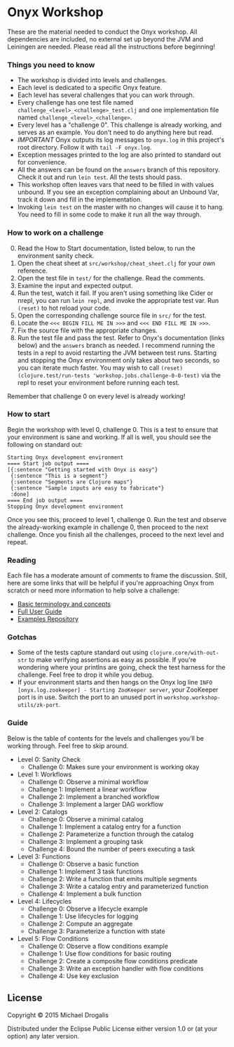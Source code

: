# Onyx Workshop

These are the material needed to conduct the Onyx workshop. All dependencies are included, no external set up beyond the JVM and Leiningen are needed. Please read all the instructions before beginning!

### Things you need to know

- The workshop is divided into levels and challenges.
- Each level is dedicated to a specific Onyx feature.
- Each level has several challenges that you can work through.
- Every challenge has one test file named `challenge_<level>_<challenge>_test.clj` and one implementation file named `challenge_<level>_<challenge>`.
- Every level has a "challenge 0". This challenge is already working, and serves as an example. You don't need to do anything here but read.
- *IMPORTANT* Onyx outputs its log messages to `onyx.log` in this project's root directory. Follow it with `tail -F onyx.log`.
- Exception messages printed to the log are also printed to standard out for convenience.
- All the answers can be found on the `answers` branch of this repository. Check it out and run `lein test`. All the tests should pass.
- This workshop often leaves vars that need to be filled in with values unbound. If you see an exception complaining about an Unbound Var, track it down and fill in the implementation.
- Invoking `lein test` on the master with no changes will cause it to hang. You need to fill in some code to make it run all the way through.

### How to work on a challenge

0. Read the How to Start documentation, listed below, to run the environment sanity check.
1. Open the cheat sheet at `src/workshop/cheat_sheet.clj` for your own reference.
2. Open the test file in `test/` for the challenge. Read the comments.
3. Examine the input and expected output.
4. Run the test, watch it fail. If you aren't using something like Cider or nrepl, you can run `lein repl`, and invoke the appropriate test var. Run `(reset)` to hot reload your code.
5. Open the corresponding challenge source file in `src/` for the test.
6. Locate the `<<< BEGIN FILL ME IN >>>` and `<<< END FILL ME IN >>>`.
7. Fix the source file with the appropriate changes.
8. Run the test file and pass the test. Refer to Onyx's documentation (links below) and the `answers` branch as needed. I recommend running the tests in a repl to avoid restarting the JVM between test runs. Starting and stopping the Onyx environment only takes about two seconds, so you can iterate much faster. You may wish to call `(reset) (clojure.test/run-tests 'workshop.jobs.challenge-0-0-test)` via the repl to reset your environment before running each test.

Remember that challenge 0 on every level is already working!

### How to start

Begin the workshop with level 0, challenge 0. This is a test to ensure that your environment is sane and working. If all is well, you should see the following on standard out:

```text
Starting Onyx development environment
==== Start job output ====
[{:sentence "Getting started with Onyx is easy"}
 {:sentence "This is a segment"}
 {:sentence "Segments are Clojure maps"}
 {:sentence "Sample inputs are easy to fabricate"}
 :done]
==== End job output ====
Stopping Onyx development environment
```

Once you see this, proceed to level 1, challenge 0. Run the test and observe the already-working example in challenge 0, then proceed to the next challenge. Once you finish all the challenges, proceed to the next level and repeat.

### Reading

Each file has a moderate amount of comments to frame the discussion. Still, here are some links that will be helpful if you're approaching Onyx from scratch or need more information to help solve a challenge:

- [Basic terminology and concepts](http://onyx-platform.gitbooks.io/onyx/content/doc/user-guide/concepts.html)
- [Full User Guide](http://onyx-platform.gitbooks.io/onyx/content/)
- [Examples Repository](https://github.com/onyx-platform/onyx-examples)

### Gotchas

- Some of the tests capture standard out using `clojure.core/with-out-str` to make verifying assertions as easy as possible. If you're wondering where your printlns are going, check the test harness for the challenge. Feel free to drop it while you debug. 
- If your environment starts and then hangs on the Onyx log line `INFO [onyx.log.zookeeper] - Starting ZooKeeper server`, your ZooKeeper port is in use. Switch the port to an unused port in `workshop.workshop-utils/zk-port`.

### Guide

Below is the table of contents for the levels and challenges you'll be working through. Feel free to skip around.

- Level 0: Sanity Check
  - Challenge 0: Makes sure your environment is working okay
- Level 1: Workflows
  - Challenge 0: Observe a minimal workflow
  - Challenge 1: Implement a linear workflow
  - Challenge 2: Implement a branched workflow
  - Challenge 3: Implement a larger DAG workflow
- Level 2: Catalogs
  - Challenge 0: Observe a minimal catalog
  - Challenge 1: Implement a catalog entry for a function
  - Challenge 2: Parameterize a function through the catalog
  - Challenge 3: Implement a grouping task
  - Challenge 4: Bound the number of peers executing a task
- Level 3: Functions
  - Challenge 0: Observe a basic function
  - Challenge 1: Implement 3 task functions
  - Challenge 2: Write a function that emits multiple segments
  - Challenge 3: Write a catalog entry and parameterized function
  - Challenge 4: Implement a bulk function
- Level 4: Lifecycles
  - Challenge 0: Observe a lifecycle example
  - Challenge 1: Use lifecycles for logging
  - Challenge 2: Compute an aggregate
  - Challenge 3: Parameterize a function with state
- Level 5: Flow Conditions
  - Challenge 0: Observe a flow conditions example
  - Challenge 1: Use flow conditions for basic routing
  - Challenge 2: Create a composite flow conditions predicate
  - Challenge 3: Write an exception handler with flow conditions
  - Challenge 4: Use key exclusion

## License

Copyright © 2015 Michael Drogalis

Distributed under the Eclipse Public License either version 1.0 or (at
your option) any later version.
